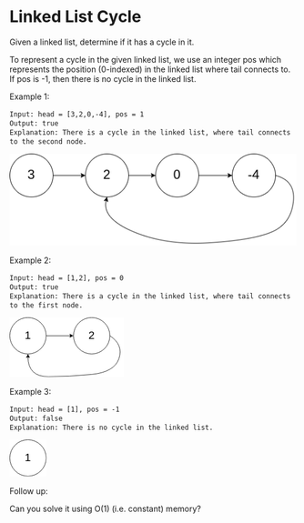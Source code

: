 # Linked List Cycle

Given a linked list, determine if it has a cycle in it.

To represent a cycle in the given linked list, we use an integer pos which represents the position (0-indexed) in the linked list where tail connects to. If pos is -1, then there is no cycle in the linked list.

Example 1:
```
Input: head = [3,2,0,-4], pos = 1
Output: true
Explanation: There is a cycle in the linked list, where tail connects to the second node.
```

![circularlinkedlist.png](circularlinkedlist.png)

Example 2:
```
Input: head = [1,2], pos = 0
Output: true
Explanation: There is a cycle in the linked list, where tail connects to the first node.
```

![circularlinkedlist_test2.png](circularlinkedlist_test2.png)

Example 3:
```
Input: head = [1], pos = -1
Output: false
Explanation: There is no cycle in the linked list.
```

![circularlinkedlist_test3.png](circularlinkedlist_test3.png)

Follow up:

Can you solve it using O(1) (i.e. constant) memory?
